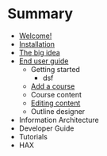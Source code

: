 # Summary

* [Welcome!](README.md)
* [Installation](installation.md)
* [The big idea](the-big-idea.md)
* [End user guide](end-user-guide.md)
  * Getting started
    * dsf
  * [Add a course](end-user-guide/add-a-course.md)
  * Course content
  * [Editing content](end-user-guide/editing-content.md)
  * Outline designer
* Information Architecture
* Developer Guide
* Tutorials
* HAX


